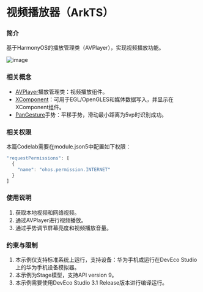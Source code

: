 # 视频播放器（ArkTS）

### 简介

基于HarmonyOS的播放管理类（AVPlayer），实现视频播放功能。

![image](screenshots/device/VideoPlayer.gif)

### 相关概念

- [AVPlayer](https://developer.harmonyos.com/cn/docs/documentation/doc-references-V3/js-apis-media-0000001427902672-V3?ha_linker=eyJ0cyI6MTY4NDM5NDkyNzY4NCwiaWQiOiJhMDEwYWRjNDg3N2ZhMWYwMzc0ZTYzNTdlMjk3ZDkzZCJ9#ZH-CN_TOPIC_0000001493415664__avplayer9)播放管理类：视频播放组件。
- [XComponent](https://developer.harmonyos.com/cn/docs/documentation/doc-references-V3/ts-basic-components-xcomponent-0000001427902468-V3?catalogVersion=V3&ha_linker=eyJ0cyI6MTY4NDM5NDk3NTE1MywiaWQiOiJhMDEwYWRjNDg3N2ZhMWYwMzc0ZTYzNTdlMjk3ZDkzZCJ9)：可用于EGL/OpenGLES和媒体数据写入，并显示在XComponent组件。
- [PanGesture](https://developer.harmonyos.com/cn/docs/documentation/doc-references-V3/ts-basic-gestures-pangesture-0000001427744804-V3?catalogVersion=V3&ha_linker=eyJ0cyI6MTY4NDM5NTAyNjY3NiwiaWQiOiJhMDEwYWRjNDg3N2ZhMWYwMzc0ZTYzNTdlMjk3ZDkzZCJ9)手势：平移手势，滑动最小距离为5vp时识别成功。

### 相关权限

本篇Codelab需要在module.json5中配置如下权限：

```typescript
"requestPermissions": [
  {
    "name": "ohos.permission.INTERNET"
  }
]
```



### 使用说明

1. 获取本地视频和网络视频。
2. 通过AVPlayer进行视频播放。
3. 通过手势调节屏幕亮度和视频播放音量。

### 约束与限制

1. 本示例仅支持标准系统上运行，支持设备：华为手机或运行在DevEco Studio上的华为手机设备模拟器。
2. 本示例为Stage模型，支持API version 9。
3. 本示例需要使用DevEco Studio 3.1 Release版本进行编译运行。